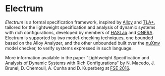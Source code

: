 # Electrum

*Electrum* is a formal specification framework, inspired by [Alloy](alloy.mit.edu) and [TLA+](http://research.microsoft.com/en-us/um/people/lamport/tla/tla.html), tailored for the lightweight specification and analysis of  dynamic systems with rich configurations, developed by members of [HASLab](http://haslab.pt) and [ONERA](http://www.onera.fr/en). Electrum is supported by two model-checking techniques, one bounded based on the Alloy Analyzer, and the other unbounded built over the [nuXmv](https://nuxmv.fbk.eu/) model checker, to verify systems expressed in such language.

More information available in the paper "Lightweight Specification and Analysis of Dynamic Systems with Rich Configurations" by N. Macedo, J. Brunel, D. Chemouil, A. Cunha and D. Kuperberg at [FSE 2016](www.cs.ucdavis.edu/fse2016/).
